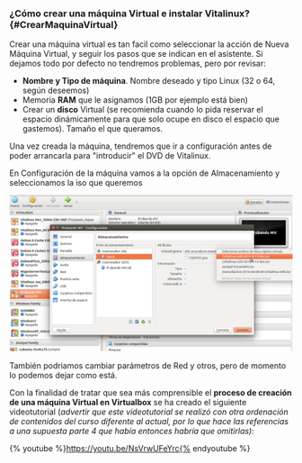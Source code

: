 ### ¿Cómo crear una máquina Virtual e instalar Vitalinux? {#CrearMaquinaVirtual}

Crear una máquina virtual es tan facil como seleccionar la acción de Nueva Máquina Virtual, y seguir los pasos que se indican en el asistente. Si dejamos todo por defecto no tendremos problemas, pero por revisar:

-  **Nombre y Tipo de máquina**. Nombre deseado y tipo Linux (32 o 64, según deseemos)
-  Memoria **RAM** que le asignamos (1GB por ejemplo está bien)
-  Crear un **disco** Virtual (se recomienda cuando lo pida reservar el espacio dinámicamente para que solo ocupe en disco el espacio que gastemos). Tamaño el que queramos.

Una vez creada la máquina, tendremos que ir a configuración antes de poder arrancarla para "introducir" el DVD de Vitalinux.

En Configuración de la máquina vamos a la opción de Almacenamiento y seleccionamos la iso que queremos

![Seleccionar ISO para VirtualBox](../img/Iso_virtualbox.png)

También podriamos cambiar parámetros de Red y otros, pero de momento lo podemos dejar como está.

Con la finalidad de tratar que sea más comprensible el **proceso de creación de una máquina Virtual en Virtualbox** se ha creado el siguiente videotutorial (*advertir que este videotutorial se realizó con otra ordenación de contenidos del curso diferente al actual, por lo que hace las referencias a una supuesta parte 4 que había entonces habría que omitirlas):*

{% youtube %}https://youtu.be/NsVrwUFeYrc{% endyoutube %}
